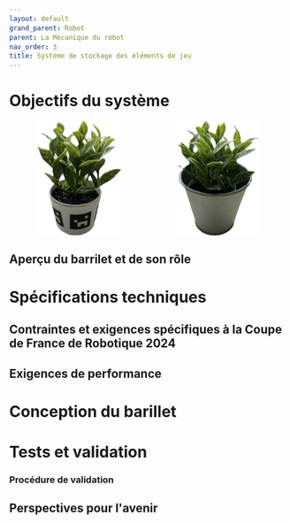```yaml
---
layout: default
grand_parent: Robot
parent: La Mécanique du robot
nav_order: 3
title: Système de stockage des éléments de jeu
---
```


# Objectifs du système

<div style="display: flex; justify-content: space-around;">


<img src="../../images/pince/plante.png" width="30%" >

<img src="../../images/pince/pot_plante.png" width="30%" >


</div>

## Aperçu du barrilet et de son rôle

# Spécifications techniques

## Contraintes et exigences spécifiques à la Coupe de France de Robotique 2024

## Exigences de performance


# Conception du barillet


# Tests et validation

### Procédure de validation

## Perspectives pour l'avenir
